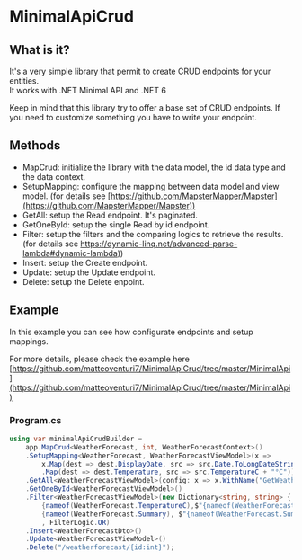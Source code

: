 # MinimalApiCrud

## What is it?

It's a very simple library that permit to create CRUD endpoints for your entities.  
It works with .NET Minimal API and .NET 6

Keep in mind that this library try to offer a base set of CRUD endpoints. If you need to customize something you have to write your endpoint.

## Methods

*   MapCrud: initialize the library with the data model, the id data type and the data context.
*   SetupMapping: configure the mapping between data model and view model. (for details see [https://github.com/MapsterMapper/Mapster](https://github.com/MapsterMapper/Mapster))
*   GetAll: setup the Read endpoint. It's paginated.
*   GetOneById: setup the single Read by id endpoint.
*   Filter: setup the filters and the comparing logics to retrieve the results. (for details see [https://dynamic-linq.net/advanced-parse-lambda#dynamic-lambda)](https://dynamic-linq.net/advanced-parse-lambda#dynamic-lambda))
*   Insert: setup the Create endpoint.
*   Update: setup the Update endpoint.
*   Delete: setup the Delete enpoint.

## Example

In this example you can see how configurate endpoints and setup mappings.

For more details, please check the example here [https://github.com/matteoventuri7/MinimalApiCrud/tree/master/MinimalApi](https://github.com/matteoventuri7/MinimalApiCrud/tree/master/MinimalApi)

### Program.cs

```c#
using var minimalApiCrudBuilder =
    app.MapCrud<WeatherForecast, int, WeatherForecastContext>()
    .SetupMapping<WeatherForecast, WeatherForecastViewModel>(x =>
        x.Map(dest => dest.DisplayDate, src => src.Date.ToLongDateString())
        .Map(dest => dest.Temperature, src => src.TemperatureC + "°C"))
    .GetAll<WeatherForecastViewModel>(config: x => x.WithName("GetWeatherForecast"))
    .GetOneById<WeatherForecastViewModel>()
    .Filter<WeatherForecastViewModel>(new Dictionary<string, string> {
        {nameof(WeatherForecast.TemperatureC),$"{nameof(WeatherForecast.TemperatureC)} == @0" }, 
        {nameof(WeatherForecast.Summary), $"{nameof(WeatherForecast.Summary)} == @0" } }
        , FilterLogic.OR)
    .Insert<WeatherForecastDto>()
    .Update<WeatherForecastViewModel>()
    .Delete("/weatherforecast/{id:int}");
```
